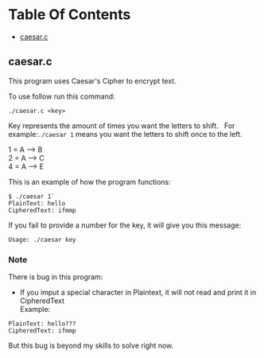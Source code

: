 # Table Of Contents
* [caesar.c](#caesar.c)

## caesar.c
This program uses Caesar's Cipher to encrypt text. 

To use follow run this command:
```
./caesar.c <key>
```
Key represents the amount of times you want the letters to shift. &nbsp;
For example:`./caesar 1` means you want the letters to shift once to the left. 

1 = A --> B <br />
2 = A --> C <br />
4 = A --> E

This is an example of how the program functions:
```
$ ./caesar 1` 
PlainText: hello
CipheredText: ifmmp
```
If you fail to provide a number for the key, it will give you this message:
```
Usage: ./caesar key
```
### Note
There is bug in this program:

* If you imput a special character in Plaintext, it will not read and print it in CipheredText <br />
Example:
 ``` 
 PlainText: hello???
 CipheredText: ifmmp 
 ```
 But this bug is beyond my skills to solve right now.
